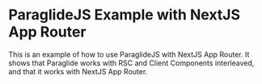 # ParaglideJS Example with NextJS App Router

This is an example of how to use ParaglideJS with NextJS App Router. It shows that Paraglide works with RSC and Client Components interleaved, and that it works with NextJS App Router.
